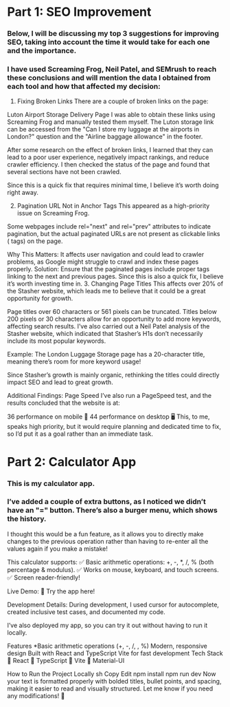 # **Part 1: SEO Improvement**
### **Below, I will be discussing my top 3 suggestions for improving SEO, taking into account the time it would take for each one and the importance.**
### **I have used Screaming Frog, Neil Patel, and SEMrush to reach these conclusions and will mention the data I obtained from each tool and how that affected my decision:**

1. Fixing Broken Links
There are a couple of broken links on the page:

Luton Airport Storage
Delivery Page
I was able to obtain these links using Screaming Frog and manually tested them myself. The Luton storage link can be accessed from the "Can I store my luggage at the airports in London?" question and the "Airline baggage allowance" in the footer.

After some research on the effect of broken links, I learned that they can lead to a poor user experience, negatively impact rankings, and reduce crawler efficiency. I then checked the status of the page and found that several sections have not been crawled.

Since this is a quick fix that requires minimal time, I believe it’s worth doing right away.

2. Pagination URL Not in Anchor Tags
This appeared as a high-priority issue on Screaming Frog.

Some webpages include rel="next" and rel="prev" attributes to indicate pagination, but the actual paginated URLs are not present as clickable links (<a> tags) on the page.

Why This Matters:
It affects user navigation and could lead to crawler problems, as Google might struggle to crawl and index these pages properly.
Solution:
Ensure that the paginated pages include proper <a> tags linking to the next and previous pages.
Since this is also a quick fix, I believe it’s worth investing time in.
3. Changing Page Titles
This affects over 20% of the Stasher website, which leads me to believe that it could be a great opportunity for growth.

Page titles over 60 characters or 561 pixels can be truncated.
Titles below 200 pixels or 30 characters allow for an opportunity to add more keywords, affecting search results.
I’ve also carried out a Neil Patel analysis of the Stasher website, which indicated that Stasher’s H1s don’t necessarily include its most popular keywords.

Example:
The London Luggage Storage page has a 20-character title, meaning there’s room for more keyword usage!

Since Stasher’s growth is mainly organic, rethinking the titles could directly impact SEO and lead to great growth.

Additional Findings: Page Speed
I’ve also run a PageSpeed test, and the results concluded that the website is at:

36 performance on mobile 📱
44 performance on desktop 🖥️
This, to me, speaks high priority, but it would require planning and dedicated time to fix, so I’d put it as a goal rather than an immediate task.

# **Part 2: Calculator App**
### **This is my calculator app.**
### **I’ve added a couple of extra buttons, as I noticed we didn’t have an "=" button. There’s also a burger menu, which shows the history.**

I thought this would be a fun feature, as it allows you to directly make changes to the previous operation rather than having to re-enter all the values again if you make a mistake!

This calculator supports:
✅ Basic arithmetic operations: +, -, *, /, % (both percentage & modulus).
✅ Works on mouse, keyboard, and touch screens.
✅ Screen reader-friendly!

Live Demo:
🔗 Try the app here!

Development Details:
During development, I used cursor for autocomplete, created inclusive test cases, and documented my code.

I’ve also deployed my app, so you can try it out without having to run it locally.

Features
*Basic arithmetic operations (+, -, /, , %)
Modern, responsive design
Built with React and TypeScript
Vite for fast development
Tech Stack
🔹 React
🔹 TypeScript
🔹 Vite
🔹 Material-UI

How to Run the Project Locally
sh
Copy
Edit
npm install
npm run dev
Now your text is formatted properly with bolded titles, bullet points, and spacing, making it easier to read and visually structured. Let me know if you need any modifications! 🚀
